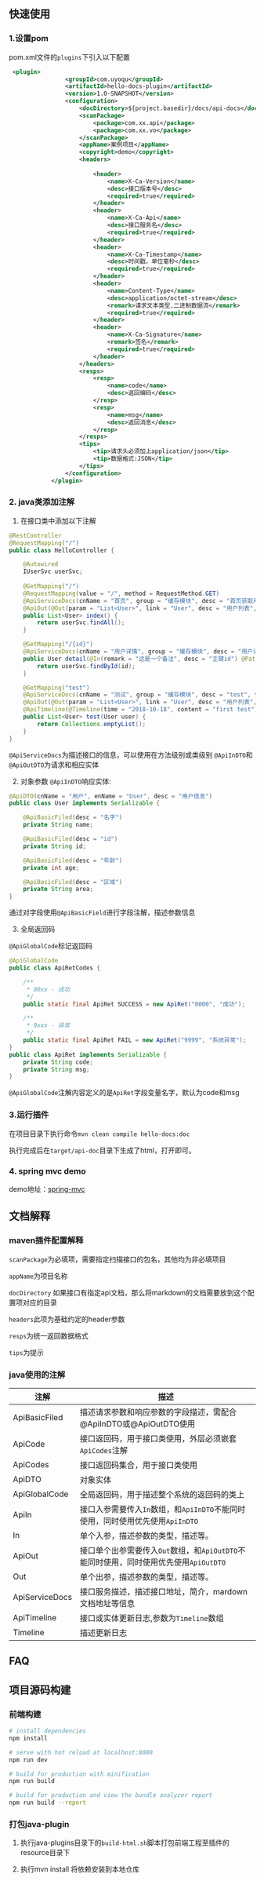 
## 快速使用

### 1.设置pom

pom.xml文件的`plugins`下引入以下配置

```xml
 <plugin>
                <groupId>com.uyoqu</groupId>
                <artifactId>hello-docs-plugin</artifactId>
                <version>1.0-SNAPSHOT</version>
                <configuration>
                    <docDirectory>${project.basedir}/docs/api-docs</docDirectory>
                    <scanPackage>
                        <package>com.xx.api</package>
                        <package>com.xx.vo</package>
                    </scanPackage>
                    <appName>案例项目</appName>
                    <copyright>demo</copyright>
                    <headers>
                        
                        <header>
                            <name>X-Ca-Version</name>
                            <desc>接口版本号</desc>
                            <required>true</required>
                        </header>
                        <header>
                            <name>X-Ca-Api</name>
                            <desc>接口服务名</desc>
                            <required>true</required>
                        </header>
                        <header>
                            <name>X-Ca-Timestamp</name>
                            <desc>时间戳，单位毫秒</desc>
                            <required>true</required>
                        </header>                       
                        <header>
                            <name>Content-Type</name>
                            <desc>application/octet-stream</desc>
                            <remark>请求文本类型,二进制数据流</remark>
                            <required>true</required>
                        </header>
                        <header>
                            <name>X-Ca-Signature</name>
                            <remark>签名</remark>
                            <required>true</required>
                        </header>
                    </headers>
                    <resps>
                        <resp>
                            <name>code</name>
                            <desc>返回编码</desc>
                        </resp>
                        <resp>
                            <name>msg</name>
                            <desc>返回消息</desc>
                        </resp>
                    </resps>
                    <tips>
                        <tip>请求头必须加上application/json</tip>
                        <tip>数据格式:JSON</tip>
                    </tips>
                </configuration>
            </plugin>
```

### 2. java类添加注解

1. 在接口类中添加以下注解
```java
@RestController
@RequestMapping("/")
public class HelloController {

    @Autowired
    IUserSvc userSvc;
    
    @GetMapping("/")
    @RequestMapping(value = "/", method = RequestMethod.GET)
    @ApiServiceDocs(cnName = "首页", group = "缓存模块", desc = "首页获取用户列表", finish = 100, version = "1.0")
    @ApiOut(@Out(param = "List<User>", link = "User", desc = "用户列表", type = "User"))
    public List<User> index() {
        return userSvc.findAll();
    }

    @GetMapping("/{id}")
    @ApiServiceDocs(cnName = "用户详情", group = "缓存模块", desc = "用户详情", finish = 100, version = "1.0")
    public User detail(@In(remark = "这是一个备注", desc = "主键id") @PathVariable("id") String id) {
        return userSvc.findById(id);
    }

    @GetMapping("test")
    @ApiServiceDocs(cnName = "测试", group = "缓存模块", desc = "test", finish = 50, version = "1.0")
    @ApiOut(@Out(param = "List<User>", link = "User", desc = "用户列表", type = "User"))
    @ApiTimeline(@Timeline(time = "2018-10-18", content = "first test"))
    public List<User> test(User user) {
        return Collections.emptyList();
    }
}

```

`@ApiServiceDocs`为描述接口的信息，可以使用在方法级别或类级别
`@ApiInDTO`和`@ApiOutDTO`为请求和相应实体

2. 对象参数
`@ApiInDTO`响应实体:
```java
@ApiDTO(cnName = "用户", enName = "User", desc = "用户信息")
public class User implements Serializable {

    @ApiBasicFiled(desc = "名字")
    private String name;

    @ApiBasicFiled(desc = "id")
    private String id;

    @ApiBasicFiled(desc = "年龄")
    private int age;

    @ApiBasicFiled(desc = "区域")
    private String area;
}
```
通过对字段使用`@ApiBasicField`进行字段注解，描述参数信息

3. 全局返回码

`@ApiGlobalCode`标记返回码
```java
@ApiGlobalCode
public class ApiRetCodes {

    /**
     * 00xx - 成功
     */
    public static final ApiRet SUCCESS = new ApiRet("0000", "成功");

    /**
     * 9xxx - 异常
     */
    public static final ApiRet FAIL = new ApiRet("9999", "系统异常");
}
public class ApiRet implements Serializable {
    private String code;
    private String msg;
}
```
`@ApiGlobalCode`注解内容定义的是`ApiRet`字段变量名字，默认为code和msg


### 3.运行插件

在项目目录下执行命令`mvn clean compile hello-docs:doc`

执行完成后在`target/api-doc`目录下生成了html，打开即可。


### 4. spring mvc demo

demo地址：[spring-mvc](https://github.com/yoqu/spring-cache-demo)


## 文档解释

###  maven插件配置解释
  `scanPackage`为必填项，需要指定扫描接口的包名，其他均为非必填项目
  
  `appName`为项目名称
  
  `docDirectory` 如果接口有指定api文档，那么将markdown的文档需要放到这个配置项对应的目录
  
  `headers`此项为基础约定的header参数
  
  `resps`为统一返回数据格式
  
  `tips`为提示

### java使用的注解

| 注解 | 描述 |
| ---- | ---- |
| ApiBasicFiled | 描述请求参数和响应参数的字段描述，需配合@ApiInDTO或@ApiOutDTO使用 |
| ApiCode       | 接口返回码，用于接口类使用，外层必须嵌套`ApiCodes`注解       |
| ApiCodes      | 接口返回码集合，用于接口类使用                               |
| ApiDTO        | 对象实体                                                     |
| ApiGlobalCode | 全局返回码，用于描述整个系统的返回码的类上 |
| ApiIn | 接口入参需要传入`In`数组，和`ApiInDTO`不能同时使用，同时使用优先使用`ApiInDTO` |
| In | 单个入参，描述参数的类型，描述等。 |
| ApiOut | 接口单个出参需要传入`Out`数组，和`ApiOutDTO`不能同时使用，同时使用优先使用`ApiOutDTO` |
| Out | 单个出参，描述参数的类型，描述等。 |
| ApiServiceDocs | 接口服务描述，描述接口地址，简介，mardown文档地址等信息 |
| ApiTimeline | 接口或实体更新日志,参数为`Timeline`数组 |
| Timeline | 描述更新日志 |


## FAQ


## 项目源码构建

### 前端构建

``` bash
# install dependencies
npm install

# serve with hot reload at localhost:8080
npm run dev

# build for production with minification
npm run build

# build for production and view the bundle analyzer report
npm run build --report
```

### 打包java-plugin

1. 执行java-plugins目录下的`build-html.sh`脚本打包前端工程至插件的resource目录下

2. 执行mvn install 将依赖安装到本地仓库
